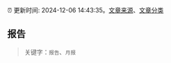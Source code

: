 :alarm_clock: 更新时间: 2024-12-06 14:43:35。[文章来源](/README.md)、[文章分类](/TAGS.md)

## 报告


> 关键字：`报告`、`月报`



